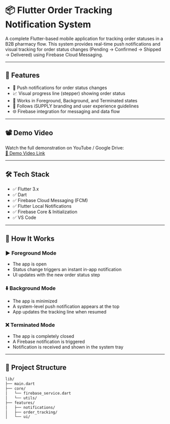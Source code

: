 # 📦 Flutter Order Tracking Notification System

A complete Flutter-based mobile application for tracking order statuses in a B2B pharmacy flow. This system provides real-time push notifications and visual tracking for order status changes (Pending → Confirmed → Shipped → Delivered) using Firebase Cloud Messaging.

---

## 🚀 Features

- 🔔 Push notifications for order status changes  
- 📈 Visual progress line (stepper) showing order status  
- 📱 Works in Foreground, Background, and Terminated states  
- 🎨 Follows iSUPPLY branding and user experience guidelines  
- 🌐 Firebase integration for messaging and data flow  

---

## 📽️ Demo Video

Watch the full demonstration on YouTube / Google Drive:  
[🔗 Demo Video Link](https://your-video-link.com)

---

## 🛠️ Tech Stack

- ✅ Flutter 3.x
- ✅ Dart
- ✅ Firebase Cloud Messaging (FCM)
- ✅ Flutter Local Notifications
- ✅ Firebase Core & Initialization
- ✅ VS Code

---

## 🧪 How It Works

### ▶️ Foreground Mode
- The app is open
- Status change triggers an instant in-app notification
- UI updates with the new order status step

### ⬇️ Background Mode
- The app is minimized
- A system-level push notification appears at the top
- App updates the tracking line when resumed

### ❌ Terminated Mode
- The app is completely closed
- A Firebase notification is triggered
- Notification is received and shown in the system tray

---
## 📂 Project Structure

```bash
lib/
├── main.dart
├── core/
│   └── firebase_service.dart
│   └── utils/
├── features/
│   ├── notifications/
│   ├── order_tracking/
│   └── ui/




